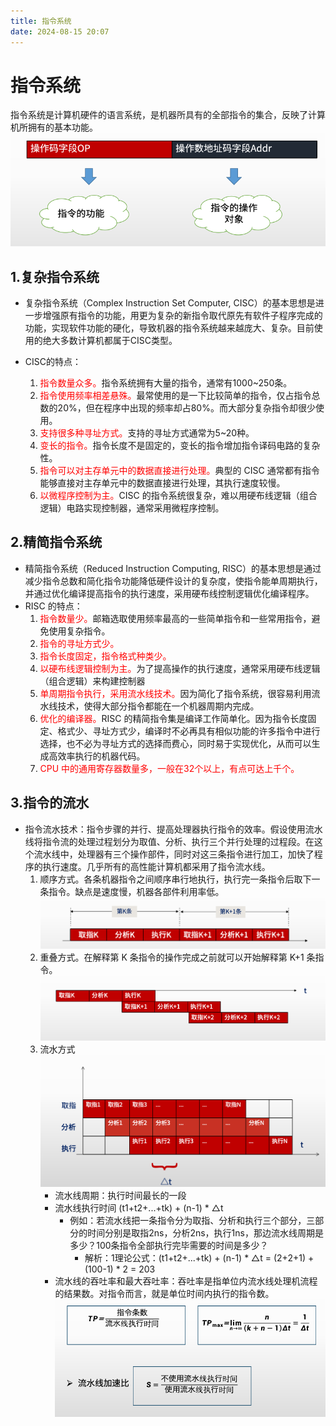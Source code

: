 ```yaml
---
title: 指令系统
date: 2024-08-15 20:07
---
```


# 指令系统

指令系统是计算机硬件的语言系统，是机器所具有的全部指令的集合，反映了计算机所拥有的基本功能。
![指令系统](/系统架构师/计算机基础/计算机体系结构/指令系统.png)

## 1.复杂指令系统

* 复杂指令系统（Complex Instruction Set Computer, CISC）的基本思想是进一步增强原有指令的功能，用更为复杂的新指令取代原先有软件子程序完成的功能，实现软件功能的硬化，导致机器的指令系统越来越庞大、复杂。目前使用的绝大多数计算机都属于CISC类型。
* CISC的特点：

  1. <span style="color:red">指令数量众多。</span>指令系统拥有大量的指令，通常有1000~250条。
  2. <span style="color:red">指令使用频率相差悬殊。</span>最常使用的是一下比较简单的指令，仅占指令总数的20%，但在程序中出现的频率却占80%。而大部分复杂指令却很少使用。
  3. <span style="color:red">支持很多种寻址方式。</span>支持的寻址方式通常为5~20种。
  4. <span style="color:red">变长的指令。</span>指令长度不是固定的，变长的指令增加指令译码电路的复杂性。
  5. <span style="color:red">指令可以对主存单元中的数据直接进行处理。</span>典型的 CISC 通常都有指令能够直接对主存单元中的数据直接进行处理，其执行速度较慢。
  6. <span style="color:red">以微程序控制为主。</span>CISC 的指令系统很复杂，难以用硬布线逻辑（组合逻辑）电路实现控制器，通常采用微程序控制。

## 2.精简指令系统

* 精简指令系统（Reduced Instruction Computing, RISC）的基本思想是通过减少指令总数和简化指令功能降低硬件设计的复杂度，使指令能单周期执行，并通过优化编译提高指令的执行速度，采用硬布线控制逻辑优化编译程序。
* RISC 的特点：
  1. <span style="color:red">指令数量少。</span>邮箱选取使用频率最高的一些简单指令和一些常用指令，避免使用复杂指令。
  2. <span style="color:red">指令的寻址方式少。</span>
  3. <span style="color:red">指令长度固定，指令格式种类少。</span>
  4. <span style="color:red">以硬布线逻辑控制为主。</span>为了提高操作的执行速度，通常采用硬布线逻辑（组合逻辑）来构建控制器
  5. <span style="color:red">单周期指令执行，采用流水线技术。</span>因为简化了指令系统，很容易利用流水线技术，使得大部分指令都能在一个机器周期内完成。
  6. <span style="color:red">优化的编译器。</span>RISC 的精简指令集是编译工作简单化。因为指令长度固定、格式少、寻址方式少，编译时不必再具有相似功能的许多指令中进行选择，也不必为寻址方式的选择而费心，同时易于实现优化，从而可以生成高效率执行的机器代码。
  7. <span style="color:red">CPU 中的通用寄存器数量多，一般在32个以上，有点可达上千个。</span>

## 3.指令的流水

* 指令流水技术：指令步骤的并行、提高处理器执行指令的效率。假设使用流水线将指令流的处理过程划分为取值、分析、执行三个并行处理的过程段。在这个流水线中，处理器有三个操作部件，同时对这三条指令进行加工，加快了程序的执行速度。几乎所有的高性能计算机都采用了指令流水线。
  1. 顺序方式。各条机器指令之间顺序串行地执行，执行完一条指令后取下一条指令。缺点是速度慢，机器各部件利用率低。
  ![指令流水串行](/系统架构师/计算机基础/计算机体系结构/指令流水串行.png)
  2. 重叠方式。在解释第 K 条指令的操作完成之前就可以开始解释第 K+1 条指令。
  ![指令流水重叠](/系统架构师/计算机基础/计算机体系结构/指令流水重叠.png)
  3. 流水方式
  ![指令流水](/系统架构师/计算机基础/计算机体系结构/指令流水.png)
     * 流水线周期：执行时间最长的一段
     * 流水线执行时间 (t1+t2+...+tk) + (n-1) * △t
       * 例如：若流水线把一条指令分为取指、分析和执行三个部分，三部分的时间分别是取指2ns，分析2ns，执行1ns，那边流水线周期是多少？100条指令全部执行完毕需要的时间是多少？
         * 解析：1理论公式：(t1+t2+...+tk) + (n-1) * △t = (2+2+1) + (100-1) * 2 = 203
     * 流水线的吞吐率和最大吞吐率：吞吐率是指单位内流水线处理机流程的结果数。对指令而言，就是单位时间内执行的指令数。
     ![吞吐率](/系统架构师/计算机基础/计算机体系结构/吞吐率.png)
